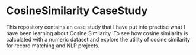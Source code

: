 # CosineSimilarity CaseStudy
 This repository contains an case study that I have put into practise what I have been learning about Cosine Similarity. To see how cosine similarity is calculated with a numeric dataset and explore the utility of cosine similarity for record matching and NLP projects.
